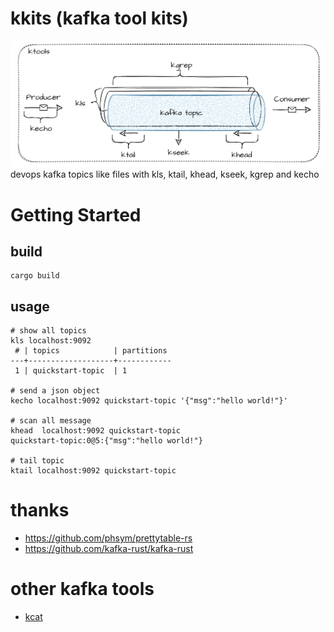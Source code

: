 # kkits (kafka tool kits)

![ktools](./images/ktools.png)
devops kafka topics like files with kls, ktail, khead, kseek, kgrep and kecho

# Getting Started

## build

```
cargo build
```

## usage

```
# show all topics
kls localhost:9092
 # | topics            | partitions 
---+-------------------+------------
 1 | quickstart-topic  | 1 

# send a json object
kecho localhost:9092 quickstart-topic '{"msg":"hello world!"}'

# scan all message
khead  localhost:9092 quickstart-topic
quickstart-topic:0@5:{"msg":"hello world!"}

# tail topic
ktail localhost:9092 quickstart-topic
```

# thanks

* https://github.com/phsym/prettytable-rs
* https://github.com/kafka-rust/kafka-rust

# other kafka tools

* [kcat](https://github.com/edenhill/kcat) 
